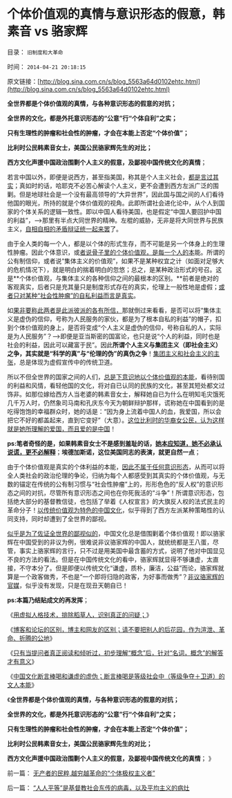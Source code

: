# 个体价值观的真情与意识形态的假意，韩素音 vs 骆家辉

目录： `旧制度和大革命` 

时间： `2014-04-21 20:18:15` 

原文链接：[http://blog.sina.com.cn/s/blog_5563a64d0102ehtc.html](http://blog.sina.com.cn/s/blog_5563a64d0102ehtc.html)

**全世界都是个体价值观的真情，与各种意识形态的假意的对抗；**

**全世界的文化，都是外托意识形态的“公意”行“个体自利”之实；**

**只有生理性的肿瘤和社会性的肿瘤，才会在本能上否定“个体价值”；**

**比利时公民韩素音女士，美国公民骆家辉先生的对比；**

**西方文化声援中国政治围剿个人主义的假意，及鄙视中国传统文化的真情**；

若言中国以外，即便是说西方，甚至指美国，称其是个人主义社会，[都是言过其实](../../../2014/4/20/秩序的社会学定义，民主的要素和关键.md)；真如时的话，哈耶克不必苦心解读个人主义，更不会遭到西方左派广泛的围剿。但是地球社会是一个没有最高领导的“大异世界”，因此国与国之间的人们看待他国的眼光，所持的就是个体价值观的视角。此即所谓社会进化论中，从个人到国家的个体关系的逻辑一致性。即以中国人看待美国，也是假定“中国人要回护中国的利益”，——>那里有半点大同世界的精神。左棍的威胁，无非是将大同世界与民族主义，[自相自相的矛盾辩证统一起来罢](../../../2012/2/20/最强大的理论是自相矛盾的理论.md)了。

由于全人类的每一个人，都是以个体的形式生存，而不可能是另一个体身上的生理性肿瘤。因此个体意识，或[者说骨子里的个体价值观，是每一个人的本](../../../2010/1/21/人权是价值判断的原子单位.md)能。所谓的公有制信仰，或者说“集体主义的价值观”，如果不是某种权宜之计（如面对足够大的危机情况下），就是明白的揣着明白的忽悠；总之，是某种政治形式的号召。这是**个体价值观，与集体主义的各种信仰之间的最根本的区别。**前者是绝对的客观真实，后者只是充其量只是制度形式存在的真实，伦理上一般性地是虚假；[或者只对某种“社会性肿瘤”的自私利益而言是真实](../../../2014/2/22/敌对意形态不可以“反政府”，拒绝“妖魔化”.md)。

如[果非要称此两者是此派彼派的各有所信，](../../../2012/1/6/为什么苏联公开化，没有铺平戈尔巴乔夫改革路？.md)那就倒过来看看，是否可以将“集体主义是虚伪的信仰，号称为人民服务的家伙，都是为了根本自私的利益”的帽子，扣到个体价值观的身上，是否将变成“个人主义是虚伪的信仰，号称自私的人，实际是为人民服务”？——>即便是亚当斯密的国富论，也只是说“个人的利益，同时也是社会的利益，因此可以藏富于民”。因此**所谓个人主义与集团主义（即社会主义）之争，其实就是“科学的真”与“伦理的伪”的真伪之争**！[集团主义和社会主义的主张](../../../2012/6/13/社会主义制度源远流长，民主集中制是公有制基本政治模式.md)，总是体现为虚假宣传中的传统卫道。

所以不但全世界的国家之间的人们，[总是下意识地以个体价值观的本能](../../../2009/6/14/认清西方社会所谓的人权价值观的真相.md)，看待别国的利益和风情，看轻他国的文化，将对自已认同的民族的文化，甚至其短处都文过饰非。如那位嫁给西方人当老婆的韩素音女士，解释她自已为什么在明知毛灾饿死几千万人时，仍然象司马南和孔庆东今天为朝鲜辩护那样，谎称她在中国看到的是吃得饱饱的幸福群众时，她的话是：“因为身上流着中国人的血，我爱国，所以会把它不好的都盖起来，直到它变好”（大意）。[这位比利时的华裔女公民，认为这样就是她所理解的爱国，而且爱的是中国](../../../2014/1/12/“为了团结说假话”是民主观念中的缺德；.md)！

**ps:笔者奇怪的是，如果韩素音女士不是感到羞耻的话，[她本应知道，她不必承认说谎，更不必解释](../../../2009/7/4/绝对的真理存在吗？历史实证集如何认定.md)**；**埃德加斯诺，这位美国同志的表演，就更自然一点**；

由于个体价值观是真实的个体利益的本能，[因此不属于任何意识形态](../../../2014/4/18/全人类的社会体制和意识形态的逻辑转化和关系图.md)，从而可以将全人类社会的政治伦理的争论，归纳为每个人都感受到其真实的个体价值观，与无数的锚定在传统的公有制习惯与“社会性肿瘤”上的，形形色色的“反人权”的意识形态之间的对抗，尽管所有意识形态之间也在你死我活的“斗争”！所谓意识形态，包括绝大部分的基督教信徒，也包括了举着《人权宣言》的大旗反人权的法式民主的革命分子！[以传统价值观为特色的中国文化](../../../2009/7/11/以传统文化对抗普世价值观是形同自杀.md)，似乎得到了西方左派某种策略性的认同支持，同时却遭到了全世界的鄙视。

[似乎是为了佐证全世界的鄙视似的](../../../2009/7/11/接受人权普世的价值观利大于弊.md)，中国文化总是借围剿着个体价值观！即以骆家辉在中国受到的非议为例，很难说非议骆家辉的中国人，就统统都是王八蛋，尽管，事实上骆家辉的言行，只不过是用美国中最含蓄的方式，说明了他对中国显见不良的方法的看法。但是在中国传统文化的看中，骆家辉就显得不够谦虚，太直接，不守本分了。但是即便以传统文化“谦虚，质朴，廉洁，公益”而论，骆家辉就算是一个政客做秀，不也是“一个即将归隐的政客，为好事而做秀”？[非议骆家辉的官媒](../../../2014/4/5/文革大字报模式“关于妖魔化sh的决议”的盖棺定论.md)，似乎没有发现，只是在现丑天朝自已！

**ps:本篇乃结贴成文的再发挥**；

《[用虚拟人格技术，排除稻草人，识别真正的问疑；](../../../2014/4/16/用虚拟人格技术，排除稻草人，识别真正的问疑.md)》

《[博客和论坛的区别，博主和网友的区别；请不要把别人的后花园，作为渲泄、革命、折腾的公地](../../../2014/4/17/博客和论坛的区别，博主和网友的区别.md)》

《[只有当提问者真正阅读和倾听过，初步理解“概念”后，针对“名词，概念”的解答才有意义](../../../2014/4/19/个人主义者面对的绝大部分提问是虚假的问疑.md)》

《[中国文化断言棒喝和谦虚的虚伪；断言棒喝是等级社会中（等级争夺＋卫道）的文人本能](../../../2014/4/20/外国文化的眼中，中国文化断言棒喝和谦虚的虚伪.md)》

《**全世界都是个体价值观的真情，与各种意识形态的假意的对抗；**

**全世界的文化，都是外托意识形态的“公意”行“个体自利”之实；**

**只有生理性的肿瘤和社会性的肿瘤，才会在本能上否定“个体价值”；**

**比利时公民韩素音女士，美国公民骆家辉先生的对比；**

**西方文化声援中国政治围剿个人主义的假意，及鄙视中国传统文化的真情**； 》

前一篇： [无产者的民粹,越穷越革命的“个体极权主义者”](../../../2014/4/21/无产者的民粹,越穷越革命的“个体极权主义者”.md)

后一篇： [“人人平等”是基督教社会东传的病毒，以及平均主义的病灶](../../../2014/4/20/“人人平等”是基督教社会东传的病毒，以及平均主义的病灶.md)

